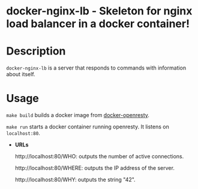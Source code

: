 # docker-nginx-lb - Skeleton for nginx load balancer in a docker container!

Description
===========

`docker-nginx-lb` is a server that responds to commands with information about itself.

Usage
=====

`make build` builds a docker image from [docker-openresty](https://github.com/openresty/docker-openresty).

`make run` starts a docker container running openresty. It listens on `localhost:80`.

* **URLs**

  http://localhost:80/WHO: outputs the number of active connections.

  http://localhost:80/WHERE: outputs the IP address of the server.

  http://localhost:80/WHY: outputs the string "42".
